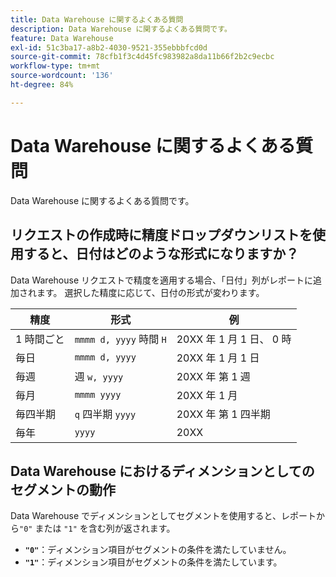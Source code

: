 ```yaml
---
title: Data Warehouse に関するよくある質問
description: Data Warehouse に関するよくある質問です。
feature: Data Warehouse
exl-id: 51c3ba17-a8b2-4030-9521-355ebbbfcd0d
source-git-commit: 78cfb1f3c4d45fc983982a8da11b66f2b2c9ecbc
workflow-type: tm+mt
source-wordcount: '136'
ht-degree: 84%

---
```


# Data Warehouse に関するよくある質問

Data Warehouse に関するよくある質問です。

## リクエストの作成時に精度ドロップダウンリストを使用すると、日付はどのような形式になりますか？

Data Warehouse リクエストで精度を適用する場合、「日付」列がレポートに追加されます。 選択した精度に応じて、日付の形式が変わります。

| 精度 | 形式 | 例 |
| --- | --- | --- |
| 1 時間ごと | `mmmm d, yyyy` 時間 `H` | 20XX 年 1 月 1 日、 0 時 |
| 毎日 | `mmmm d, yyyy` | 20XX 年 1 月 1 日 |
| 毎週 | 週 `w, yyyy` | 20XX 年 第 1 週 |
| 毎月 | `mmmm yyyy` | 20XX 年 1 月 |
| 毎四半期 | `q` 四半期 `yyyy` | 20XX 年 第 1 四半期 |
| 毎年 | `yyyy` | 20XX |

## Data Warehouse におけるディメンションとしてのセグメントの動作

Data Warehouse でディメンションとしてセグメントを使用すると、レポートから`"0"` または `"1"` を含む列が返されます。

* **`"0"`**：ディメンション項目がセグメントの条件を満たしていません。
* **`"1"`**：ディメンション項目がセグメントの条件を満たしています。
